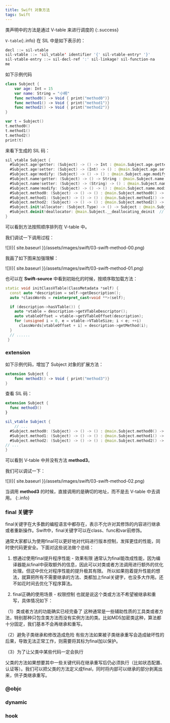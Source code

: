 ```yaml
---
title: Swift 对象方法
tags: Swift
---
```


类声明中的方法是通过 V-table 来进行调度的
{:.success}

`V-table`{:.info} 在 SIL 中是如下表示的：

```swift
decl ::= sil-vtable
sil-vtable ::= 'sil_vtable' identifier '{' sil-vtable-entry* '}'
sil-vtable-entry ::= sil-decl-ref ':' sil-linkage? sil-function-na
me
```

如下示例代码

```swift
class Subject {
    var age: Int = 15
    var name: String = "小明"
    func method0() -> Void { print("method0")}
    func method1() -> Void { print("method1")}
    func method2() -> Void { print("method2")}
}

var t = Subject()
t.method0()
t.method1()
t.method2()
print(t)
```

来看下生成的 SIL 码：

```swift
sil_vtable Subject {
  #Subject.age!getter: (Subject) -> () -> Int : @main.Subject.age.getter : Swift.Int	// Subject.age.getter
  #Subject.age!setter: (Subject) -> (Int) -> () : @main.Subject.age.setter : Swift.Int	// Subject.age.setter
  #Subject.age!modify: (Subject) -> () -> () : @main.Subject.age.modify : Swift.Int	// Subject.age.modify
  #Subject.name!getter: (Subject) -> () -> String : @main.Subject.name.getter : Swift.String	// Subject.name.getter
  #Subject.name!setter: (Subject) -> (String) -> () : @main.Subject.name.setter : Swift.String	// Subject.name.setter
  #Subject.name!modify: (Subject) -> () -> () : @main.Subject.name.modify : Swift.String	// Subject.name.modify
  #Subject.method0: (Subject) -> () -> () : @main.Subject.method0() -> ()	// Subject.method0()
  #Subject.method1: (Subject) -> () -> () : @main.Subject.method1() -> ()	// Subject.method1()
  #Subject.method2: (Subject) -> () -> () : @main.Subject.method2() -> ()	// Subject.method2()
  #Subject.init!allocator: (Subject.Type) -> () -> Subject : @main.Subject.__allocating_init() -> main.Subject	// Subject.__allocating_init()
  #Subject.deinit!deallocator: @main.Subject.__deallocating_deinit	// Subject.__deallocating_deinit
}
```

可以看到方法按照顺序排列在 V-table 中。

我们调试一下调用过程：

![]({{ site.baseurl }}/assets/images/swift/03-swift-method-00.png)

我画了如下图来加强理解：

![]({{ site.baseurl }}/assets/images/swift/03-swift-method-01.png)

也可以在 **Swift-source** 中看到初始化的时候，按顺序取加载方法：

```c++
static void initClassVTable(ClassMetadata *self) {
  const auto *description = self->getDescription();
  auto *classWords = reinterpret_cast<void **>(self);

  if (description->hasVTable()) {
    auto *vtable = description->getVTableDescriptor();
    auto vtableOffset = vtable->getVTableOffset(description);
    for (unsigned i = 0, e = vtable->VTableSize; i < e; ++i)
      classWords[vtableOffset + i] = description->getMethod(i);
  }
  // ......
 }
```

### extension

如下示例代码，增加了 Subject 对象的扩展方法：

```swift
extension Subject {
    func method3() -> Void { print("method3")}
}
```

查看  SIL 码：

```swift
extension Subject {
  func method3()
}

sil_vtable Subject {
	// ...
  #Subject.method0: (Subject) -> () -> () : @main.Subject.method0() -> ()	// Subject.method0()
  #Subject.method1: (Subject) -> () -> () : @main.Subject.method1() -> ()	// Subject.method1()
  #Subject.method2: (Subject) -> () -> () : @main.Subject.method2() -> ()	// Subject.method2()
// ...
}
```

可以看到 V-table 中并没有方法 **method3**。

我们可以调试一下：

![]({{ site.baseurl }}/assets/images/swift/03-swift-method-02.png)

当调用 **method3** 的时候，直接调用的是确切的地址，而不是去 V-table 中去调用。
{:.info}

### final 关键字

final关键字在大多数的编程语言中都存在，表示不允许对其修饰的内容进行继承或者重新操作。Swift中，final关键字可以在class、func和var前修饰。

通常大家都认为使用final可以更好地对代码进行版本控制，发挥更佳的性能，同时使代码更安全。下面对这些说法做个总结：

1. 想通过使用final提升程序性能 - 效果有限
通常认为final能改成性能，因为编译器能从final中获取额外的信息，因此可以对类或者方法调用进行额外的优化处理。但这中优化对程序性能的提升极其有限。
所以如果抱着提升性能的想法，就算把所有不需要继承的方法、类都加上final关键字，也没多大作用。还不如花时间去优化下程序算法。

2. final正确的使用场景 - 权限控制
也就是说这个类或方法不希望被继承和重写，具体情况如下：

（1）类或者方法的功能确实已经完备了
这种通常是一些辅助性质的工具类或者方法，特别那种只包含类方法而没有实例方法的类。比如MD5加密类这种，算法都十分固定，我们基本不会再继承和重写。

（2）避免子类继承和修改造成危险
有些方法如果被子类继承重写会造成破坏性的后果，导致无法正常工作，则需要将其标为final加以保护。

（3）为了让父类中某些代码一定会执行

父类的方法如果想要其中一些关键代码在继承重写后仍必须执行（比如状态配置、认证等）。我们可以把父类的方法定义成final，同时将内部可以继承的部分剥离出来，供子类继承重写。

### @objc



### dynamic

### hook



